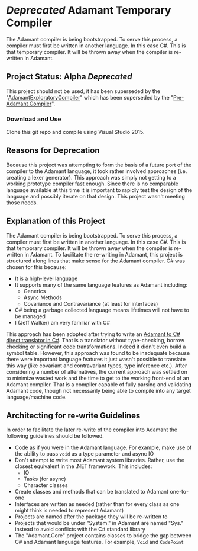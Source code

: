 # *Deprecated* Adamant Temporary Compiler
The Adamant compiler is being bootstrapped.  To serve this process, a compiler must first be written in another language. In this case C#. This is that temporary compiler.  It will be thrown away when the compiler is re-written in Adamant.

## Project Status: Alpha *Deprecated*
This project should not be used, it has been superseded by the "[AdamantExploratoryCompiler](https://github.com/adamant-deprecated/AdamantExploratoryCompiler)" which has been superseded by the "[Pre-Adamant Compiler](https://github.com/adamant/PreAdamantCompiler)".

### Download and Use
Clone this git repo and compile using Visual Studio 2015.

## Reasons for Deprecation
Because this project was attempting to form the basis of a future port of the compiler to the Adamant language, it took rather involved approaches (i.e. creating a lexer generator).  This approach was simply not getting to a working prototype compiler fast enough.  Since there is no comparable language available at this time it is important to rapidly test the design of the language and possibly iterate on that design.  This project wasn't meeting those needs.

## Explanation of this Project
The Adamant compiler is being bootstrapped.  To serve this process, a compiler must first be written in another language. In this case C#. This is that temporary compiler.  It will be thrown away when the compiler is re-written in Adamant.  To facilitate the re-writing in Adamant, this project is structured along lines that make sense for the Adamant compiler. C# was chosen for this because:

  * It is a high-level language
  * It supports many of the same language features as Adamant including:
    * Generics
    * Async Methods
    * Covariance and Contravariance (at least for interfaces)
  * C# being a garbage collected language means lifetimes will not have to be managed
  * I (Jeff Walker) am very familiar with C#

This approach has been adopted after trying to write an [Adamant to C# direct translator in C#](https://github.com/adamant/AdamantBootstrapCompiler).  That is a translator without type-checking, borrow checking or significant code transformations.  Indeed it didn't even build a symbol table.  However, this approach was found to be inadequate because there were important language features it just wasn't possible to translate this way (like covariant and contravariant types, type inference etc.).  After considering a number of alternatives, the current approach was settled on to minimize wasted work and the time to get to the working front-end of an Adamant compiler.  That is a compiler capable of fully parsing and validating Adamant code, though not necessarily being able to compile into any target language/machine code.

## Architecting for re-write Guidelines
In order to facilitate the later re-write of the compiler into Adamant the following guidelines should be followed.

  * Code as if you were in the Adamant language.  For example, make use of the ability to pass `void` as a type parameter and async IO
  * Don't attempt to write most Adamant system libraries.	Rather, use the closest equivalent in the .NET framework.  This includes:
    * IO
    * Tasks (for async)
    * Character classes
  * Create classes and methods that can be translated to Adamant one-to-one
  * Interfaces are written as needed (rather than for every class as one might think is needed to represent Adamant)
  * Projects are named after the package they will be re-written to
  * Projects that would be under "System." in Adamant are named "Sys." instead to avoid conflicts with the C# standard library
  * The "Adamant.Core" project contains classes to bridge the gap between C# and Adamant language features.  For example, `Void` and `CodePoint`
